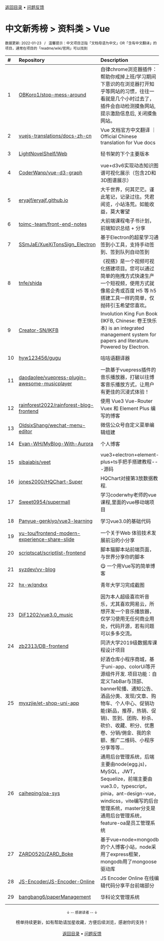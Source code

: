<a href="https://github.com/GrowingGit/GitHub-Chinese-Top-Charts#github中文排行榜">返回目录</a> • <a href="/content/docs/feedback.md">问题反馈</a>

# 中文新秀榜 > 资料类 > Vue
<sub>数据更新: 2022-01-23&nbsp;&nbsp;&nbsp;/&nbsp;&nbsp;&nbsp;温馨提示：中文项目泛指「文档母语为中文」OR「含有中文翻译」的项目，通常在项目的「readme/wiki/官网」可以找到</sub>

|#|Repository|Description|Stars|Updated|Created|
|:-|:-|:-|:-|:-|:-|
|1|[OBKoro1/stop-mess-around](https://github.com/OBKoro1/stop-mess-around)|自律chrome浏览器插件：帮助你戒掉上班/学习期间下意识的在浏览器打开知乎等网站的习惯，往往一看就是几个小时过去了，插件会自动检测摸鱼网站, 提示激励信息后, 关闭摸鱼网站。|80|2022-01-19|2021-05-19|
|2|[vuejs-translations/docs-zh-cn](https://github.com/vuejs-translations/docs-zh-cn)|Vue 文档官方中文翻译 ｜ Official Chinese translation for Vue docs|60|2022-01-22|2022-01-05|
|3|[LightNovelShelf/Web](https://github.com/LightNovelShelf/Web)|轻书架的下个主要版本|54|2022-01-22|2021-08-22|
|4|[CoderWanp/vue-d3-graph](https://github.com/CoderWanp/vue-d3-graph)|vue+d3v6实现动态知识图谱可视化展示（包含2D和3D图谱展示）|44|2021-07-27|2021-04-07|
|5|[eryajf/eryajf.github.io](https://github.com/eryajf/eryajf.github.io)|大千世界，何其茫茫。谨此笔记，记录过往。凭君阅览，小站洛荒。如能收益，莫大奢望|38|2022-01-21|2021-05-24|
|6|[toimc-team/front-end-notes](https://github.com/toimc-team/front-end-notes)|大前端课程电子书计划，前端知识总结 + 分享|27|2022-01-08|2021-04-16|
|7|[SSmJaE/XueXiTonsSign_Electron](https://github.com/SSmJaE/XueXiTonsSign_Electron)|基于Electron的超星学习通签到小工具，支持手动签到、签到队列自动签到|24|2021-11-02|2021-04-19|
|8|[tnfe/shida](https://github.com/tnfe/shida)|《视搭》是一个视频可视化搭建项目。您可以通过简单的拖拽方式快速生产一个短视频，使用方式就像易企秀或百度 H5 等 h5 搭建工具一样的简单，仅抛砖引玉希望您喜欢。|20|2022-01-19|2022-01-15|
|9|[Creator-SN/IKFB](https://github.com/Creator-SN/IKFB)|Involution King Fun Book (IKFB, Chinese: 卷王快乐本) is an integrated management system for papers and literature. Powered by Electron.|19|2021-12-08|2021-09-20|
|10|[hyw123456/gugu](https://github.com/hyw123456/gugu)|咕咕语翻译器|15|2021-12-15|2021-12-15|
|11|[daodaolee/vuepress-plugin-awesome-musicplayer](https://github.com/daodaolee/vuepress-plugin-awesome-musicplayer)|一款基于vuepress插件的音乐播放器，打破以往博客音乐播放方式，让用户有更佳的沉浸式体验！|14|2022-01-09|2021-12-23|
|12|[rainforest2022/rainforest-blog-frontend](https://github.com/rainforest2022/rainforest-blog-frontend)|使用 Vue3 Vue-Router Vuex 和 Element Plus 编写的博客|13|2021-10-12|2021-03-30|
|13|[OldsixShang/wechat-menu-editor](https://github.com/OldsixShang/wechat-menu-editor)|微信公众号自定义菜单编辑组建|11|2021-09-07|2021-08-30|
|14|[Evan-WH/MyBlog-With-Aurora](https://github.com/Evan-WH/MyBlog-With-Aurora)|个人博客|10|2022-01-19|2022-01-15|
|15|[sibaiabis/veet](https://github.com/sibaiabis/veet)|vue3+electron+element-plus+ts手把手搭建教程---源码|10|2021-12-26|2021-04-21|
|16|[jones2000/HQChart-Super](https://github.com/jones2000/HQChart-Super)|HQChart对接第3放数据教程.|9|2022-01-21|2021-10-11|
|17|[Sweet0954/supermall](https://github.com/Sweet0954/supermall)|学习coderwhy老师的vue课程,里面的vue移动端项目|9|2021-10-10|2021-09-25|
|18|[Panyue-genkiyo/vue3-learning](https://github.com/Panyue-genkiyo/vue3-learning)|学习vue3.0的基础代码|8|2021-10-14|2021-10-12|
|19|[yu-tou/frontend-modern-experience-share-slide](https://github.com/yu-tou/frontend-modern-experience-share-slide)|一个关于Web 体验技术发展前沿的小分享|7|2022-01-20|2022-01-18|
|20|[scriptscat/scriptlist-frontend](https://github.com/scriptscat/scriptlist-frontend)|脚本猫脚本站前端页面，与世界分享你的脚本|7|2022-01-20|2021-06-06|
|21|[syzdev/vv-blog](https://github.com/syzdev/vv-blog)|😋 一个用Vue写的简单博客|7|2021-11-10|2021-02-28|
|22|[hx-w/qndxx](https://github.com/hx-w/qndxx)|青年大学习完成截图|6|2022-01-18|2021-12-16|
|23|[DiF1202/vue3.0_music](https://github.com/DiF1202/vue3.0_music)|因为本人超级喜欢听音乐，尤其喜欢网易云，所想开发一个音乐播放器，仅学习使用无任何商业用处，代码开源，若有问题可以多多交流。|6|2021-10-14|2021-09-15|
|24|[zb2313/DB-frontend](https://github.com/zb2313/DB-frontend)|同济大学2019级数据库课程设计项目|6|2021-09-11|2021-06-04|
|25|[myxzjie/et-shop-uni-app](https://github.com/myxzjie/et-shop-uni-app)|好酒仓库小程序商城，基于uni-app、colorUi等开源组件开发.  项目功能：自定义TabBar与顶部、banner轮播、通知公告、酒品分类、发现/文章、购物车、个人中心、促销功能(新品，推荐，热销、促销)、签到、团购、秒杀、砍价、收藏、积分、优惠卷、分销/佣金、我的余额、推广二维码、小程序分享等等...|6|2021-12-08|2021-05-27|
|26|[caiheping/oa-sys](https://github.com/caiheping/oa-sys)|通用后台管理系统，后端主要由node(egg.js)，MySQL，JWT，Sequelize，前端主要由vue3.0，typescript，pinia，ant-design-vue，windicss，vite编写的后台管理系统，master分支是通用后台管理系统，feature-oa是员工管理系统|5|2021-12-08|2021-10-19|
|27|[ZARD0520/ZARD_Boke](https://github.com/ZARD0520/ZARD_Boke)|基于vue+node+mongodb的个人博客小站，node采用了express框架，mongodb用了mongoose驱动库|5|2021-08-25|2021-08-24|
|28|[JS-Encoder/JS-Encoder-Online](https://github.com/JS-Encoder/JS-Encoder-Online)|JS Encoder Online 在线编辑代码分享平台前端部分|5|2021-11-24|2021-08-16|
|29|[bangbang6/paperManagement](https://github.com/bangbang6/paperManagement)|华科论文管理系统|5|2021-07-24|2021-03-01|

<div align="center">
    <p><sub>↓ -- 感谢读者 -- ↓</sub></p>
    榜单持续更新，如有帮助请加星收藏，方便后续浏览，感谢你的支持！
</div>

<br/>

<div align="center"><a href="https://github.com/GrowingGit/GitHub-Chinese-Top-Charts#github中文排行榜">返回目录</a> • <a href="/content/docs/feedback.md">问题反馈</a></div>
